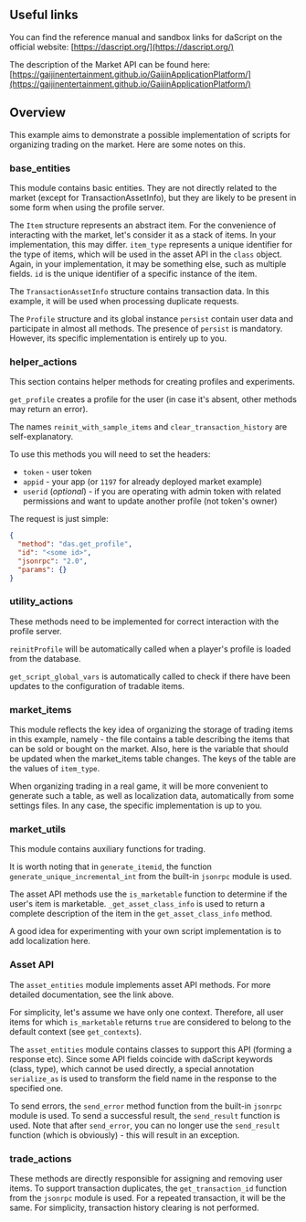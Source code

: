 ## Useful links

You can find the reference manual and sandbox links for daScript on the official website: [https://dascript.org/](https://dascript.org/)

The description of the Market API can be found here: [https://gaijinentertainment.github.io/GaijinApplicationPlatform/](https://gaijinentertainment.github.io/GaijinApplicationPlatform/)

## Overview

This example aims to demonstrate a possible implementation of scripts for organizing trading on the market. Here are some notes on this.

### base_entities

This module contains basic entities. They are not directly related to the market (except for TransactionAssetInfo), but they are likely to be present in some form when using the profile server.

The `Item` structure represents an abstract item. For the convenience of interacting with the market, let's consider it as a stack of items. In your implementation, this may differ. `item_type` represents a unique identifier for the type of items, which will be used in the asset API in the `class` object. Again, in your implementation, it may be something else, such as multiple fields. `id` is the unique identifier of a specific instance of the item.

The `TransactionAssetInfo` structure contains transaction data. In this example, it will be used when processing duplicate requests.

The `Profile` structure and its global instance `persist` contain user data and participate in almost all methods. The presence of `persist` is mandatory. However, its specific implementation is entirely up to you.

### helper_actions

This section contains helper methods for creating profiles and experiments.

`get_profile` creates a profile for the user (in case it's absent, other methods may return an error).

The names `reinit_with_sample_items` and `clear_transaction_history` are self-explanatory.

To use this methods you will need to set the headers:

- `token` - user token
- `appid` - your app (or `1197` for already deployed market example)
- `userid` (_optional_) - if you are operating with admin token with related permissions and want to update another profile (not token's owner)

The request is just simple:

```json
{
  "method": "das.get_profile",
  "id": "<some id>",
  "jsonrpc": "2.0",
  "params": {}
}
```

### utility_actions

These methods need to be implemented for correct interaction with the profile server.

`reinitProfile` will be automatically called when a player's profile is loaded from the database.

`get_script_global_vars` is automatically called to check if there have been updates to the configuration of tradable items.

### market_items

This module reflects the key idea of organizing the storage of trading items in this example, namely - the file contains a table describing the items that can be sold or bought on the market. Also, here is the variable that should be updated when the market_items table changes. The keys of the table are the values of `item_type`.

When organizing trading in a real game, it will be more convenient to generate such a table, as well as localization data, automatically from some settings files. In any case, the specific implementation is up to you.

### market_utils

This module contains auxiliary functions for trading.

It is worth noting that in `generate_itemid`, the function `generate_unique_incremental_int` from the built-in `jsonrpc` module is used.

The asset API methods use the `is_marketable` function to determine if the user's item is marketable. `_get_asset_class_info` is used to return a complete description of the item in the `get_asset_class_info` method.

A good idea for experimenting with your own script implementation is to add localization here.

### Asset API

The `asset_entities` module implements asset API methods. For more detailed documentation, see the link above.

For simplicity, let's assume we have only one context. Therefore, all user items for which `is_marketable` returns `true` are considered to belong to the default context (see `get_contexts`).

The `asset_entities` module contains classes to support this API (forming a response etc). Since some API fields coincide with daScript keywords (class, type), which cannot be used directly, a special annotation `serialize_as` is used to transform the field name in the response to the specified one.

To send errors, the `send_error` method function from the built-in `jsonrpc` module is used. To send a successful result, the `send_result` function is used. Note that after `send_error`, you can no longer use the `send_result` function (which is obviously) - this will result in an exception.

### trade_actions

These methods are directly responsible for assigning and removing user items. To support transaction duplicates, the `get_transaction_id` function from the `jsonrpc` module is used. For a repeated transaction, it will be the same. For simplicity, transaction history clearing is not performed.
